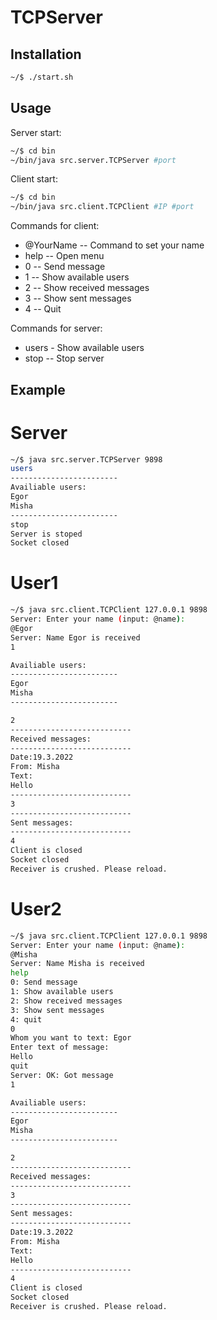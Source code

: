 # TCPServer

## Installation
```bash
~/$ ./start.sh
```

## Usage
Server start:
```bash
~/$ cd bin
~/bin/java src.server.TCPServer #port
```

Client start:
```bash
~/$ cd bin
~/bin/java src.client.TCPClient #IP #port
```
Commands for client:
- @YourName -- Command to set your name
- help -- Open menu
- 0 -- Send message
- 1 -- Show available users
- 2 -- Show received messages
- 3 -- Show sent messages
- 4 -- Quit

Commands for server:
- users - Show available users
- stop -- Stop server

## Example
# Server
```bash
~/$ java src.server.TCPServer 9898
users
------------------------
Availiable users: 
Egor
Misha
------------------------
stop
Server is stoped
Socket closed
```
# User1
```bash
~/$ java src.client.TCPClient 127.0.0.1 9898
Server: Enter your name (input: @name):
@Egor
Server: Name Egor is received
1

Availiable users:
------------------------
Egor
Misha
------------------------

2
---------------------------
Received messages:
---------------------------
Date:19.3.2022
From: Misha
Text:
Hello
---------------------------
3
---------------------------
Sent messages:
---------------------------
4
Client is closed
Socket closed
Receiver is crushed. Please reload.
```

# User2
```bash
~/$ java src.client.TCPClient 127.0.0.1 9898
Server: Enter your name (input: @name):
@Misha
Server: Name Misha is received
help
0: Send message
1: Show available users
2: Show received messages
3: Show sent messages
4: quit
0
Whom you want to text: Egor
Enter text of message:
Hello
quit
Server: OK: Got message
1

Availiable users:
------------------------
Egor
Misha
------------------------

2
---------------------------
Received messages:
---------------------------
3
---------------------------
Sent messages:
---------------------------
Date:19.3.2022
From: Misha
Text:
Hello
---------------------------
4
Client is closed
Socket closed
Receiver is crushed. Please reload.
```
